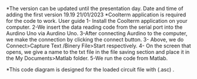 *The version can be updated until the presentation day. Date and time of adding the first version 19.19 21/01/2023
*Coolterm application is required for the code to work.
User guide
 1- Install the Coolterm application on your computer.
2-We insert the data reading code from the serial port into the Aurdino Uno via Aurdino Uno.
3-After connecting Aurdino to the computer, we make the connection by clicking the connect button.
3- Above, we do Connect>Capture Text /Binery File>Start respectively.
4- On the screen that opens, we give a name to the txt file in the file saving section and place it in the My Documents>Matlab folder.
5-We run the code from Matlab.

*This code diagram is designed for the loaded circuit file with (.asc) .

